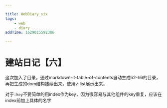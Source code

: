 ```yaml
---

title: WebDiary_six
tags:
    - web
    - diary
addTime: 1629015592386 

---
```

# 建站日记【六】
这次加入了目录，通过markdown-it-table-of-contents自动生成h2-h6的目录，再把生成的dom结构接续出来，使用v-list展示出来。

对于`:key`不要简单的用index作为key，因为很容易与其他组件的key重复，应该在index前加上具体的名字

